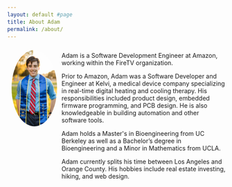 ```yaml
---
layout: default #page
title: About Adam
permalink: /about/
---
```

<div style="display:flex; flex-direction: row">

<kbd style="width: 2fr%; padding: 10px;">
  <img src="/assets/adam.jpg" style="border-radius: 50%;">
</kbd>
<div style="width: 2fr;">

<p>Adam is a Software Development Engineer at Amazon, working within the FireTV organization.</p>
<p>Prior to Amazon, Adam was a Software Developer and Engineer at Kelvi, a medical device company specializing in real-time digital heating and cooling therapy. His responsibilities included product design, embedded firmware programming, and PCB design. He is also knowledgeable in building automation and other software tools.
</p>
<p>Adam holds a Master's in Bioengineering from UC Berkeley as well as a Bachelor’s degree in Bioengineering and a Minor in Mathematics from UCLA.</p>
<p>Adam currently splits his time between Los Angeles and Orange County. His hobbies include real estate investing, hiking, and web design. </p>
</div>
</div>
